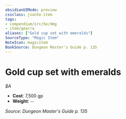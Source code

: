 ```yaml
---
obsidianUIMode: preview
cssclass: json5e-item
tags:
- compendium/src/5e/dmg
- item/gear/a
aliases: ["Gold cup set with emeralds"]
SourceType: "Magic Item"
NoteIcon: magicitem
BookSource: Dungeon Master's Guide p. 135
---
```

# Gold cup set with emeralds
*$A*  

- **Cost**: 7,500 gp
- **Weight**: ⏤

*Source: Dungeon Master's Guide p. 135*
